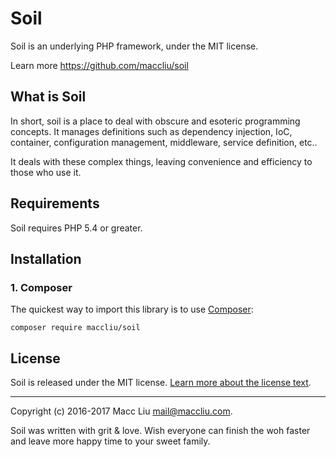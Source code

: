 # Soil

Soil is an underlying PHP framework, under the MIT license.

Learn more <https://github.com/maccliu/soil>

## What is Soil

In short, soil is a place to deal with obscure and esoteric programming concepts. It manages definitions such as dependency injection, IoC, container, configuration management, middleware, service definition, etc..

It deals with these complex things, leaving convenience and efficiency to those who use it.



## Requirements

Soil requires PHP 5.4 or greater.



## Installation

### 1. Composer

The quickest way to import this library is to use [Composer](https://getcomposer.org/):

```
composer require maccliu/soil
```


## License

Soil is released under the MIT license. [Learn more about the license text](https://github.com/maccliu/soil/blob/master/LICENSE).

--------
Copyright (c) 2016-2017 Macc Liu <mail@maccliu.com>.

Soil was written with grit & love. Wish everyone can finish the woh faster and leave more happy time to your sweet family.